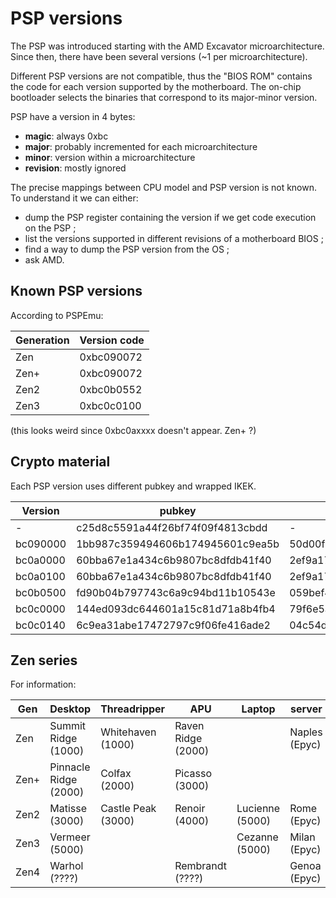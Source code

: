 # PSP versions

The PSP was introduced starting with the AMD Excavator microarchitecture. Since then, there have been several versions (~1 per microarchitecture).

Different PSP versions are not compatible, thus the "BIOS ROM" contains the code for each version supported by the motherboard. The on-chip bootloader selects the binaries that correspond to its major-minor version.

PSP have a version in 4 bytes:
  * **magic**: always 0xbc
  * **major**: probably incremented for each microarchitecture
  * **minor**: version within a microarchitecture
  * **revision**: mostly ignored

The precise mappings between CPU model and PSP version is not known.
To understand it we can either:

  * dump the PSP register containing the version if we get code execution on the PSP ;
  * list the versions supported in different revisions of a motherboard BIOS ;
  * find a way to dump the PSP version from the OS ;
  * ask AMD.

## Known PSP versions

According to PSPEmu:

| Generation    | Version code  |
| ------------- | ------------- |
| Zen           | 0xbc090072    |
| Zen+          | 0xbc090072    |
| Zen2          | 0xbc0b0552    |
| Zen3          | 0xbc0c0100    |

(this looks weird since 0xbc0axxxx doesn't appear. Zen+ ?)

## Crypto material

Each PSP version uses different pubkey and wrapped IKEK.

| Version  | pubkey                           | wrapped IKEK                     |
| -------- | -------------------------------- | -------------------------------- |
| -        | c25d8c5591a44f26bf74f09f4813cbdd | -                                |
| bc090000 | 1bb987c359494606b174945601c9ea5b | 50d00f3cbcb8f1945a7daa872224107b |
| bc0a0000 | 60bba67e1a434c6b9807bc8dfdb41f40 | 2ef9a17d93ae1b7307845b22b2883dc2 |
| bc0a0100 | 60bba67e1a434c6b9807bc8dfdb41f40 | 2ef9a17d93ae1b7307845b22b2883dc2 |
| bc0b0500 | fd90b04b797743c6a9c94bd11b10543e | 059bef4a60354f2312cccf5c4b203556 |
| bc0c0000 | 144ed093dc644601a15c81d71a8b4fb4 | 79f6e5acf43697db356b32dcbd15d69f |
| bc0c0140 | 6c9ea31abe17472797c9f06fe416ade2 | 04c54d0efa5b75b2aab329f50d70ea0a |

## Zen series

For information: 

| Gen   | Desktop               | Threadripper       |  APU                | Laptop          | server        |
| ----- | --------------------- | ------------------ | ------------------- | --------------- | ------------- |
| Zen   | Summit Ridge   (1000) | Whitehaven  (1000) |  Raven Ridge (2000) |                 | Naples (Epyc) |
| Zen+  | Pinnacle Ridge (2000) | Colfax      (2000) |  Picasso     (3000) |                 |               |
| Zen2  | Matisse        (3000) | Castle Peak (3000) |  Renoir      (4000) | Lucienne (5000) | Rome   (Epyc) |
| Zen3  | Vermeer        (5000) |                    |                     | Cezanne  (5000) | Milan  (Epyc) |
| Zen4  | Warhol         (????) |                    |  Rembrandt   (????) |                 | Genoa  (Epyc) |
